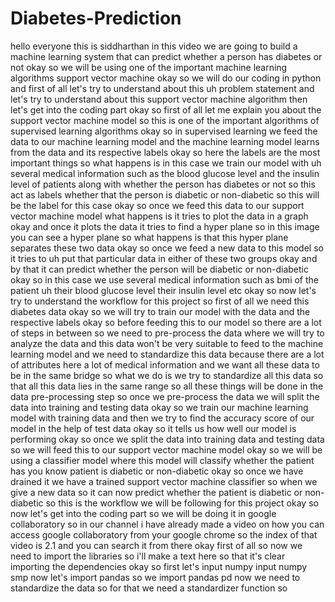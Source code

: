# Diabetes-Prediction
hello everyone this is siddharthan in this video we are going to build a machine learning system
that can predict whether a person has diabetes or not okay so we will be using one of the
important machine learning algorithms support vector machine okay so we will do our coding in python
and first of all let's try to understand about this uh problem statement and let's try to understand about this
support vector machine algorithm then let's get into the coding part okay so first of all let me explain you about
the support vector machine model so this is one of the important algorithms of supervised learning
algorithms okay so in supervised learning we feed the data to our machine learning model and
the machine learning model learns from the data and its respective labels okay so here
the labels are the most important things so what happens is in this case we train our model with uh
several medical information such as the blood glucose level and the insulin level of patients along with whether the person
has diabetes or not so this act as labels whether that the person is diabetic or non-diabetic
so this will be the label for this case okay so once we feed this data to our support
vector machine model what happens is it tries to plot the data in a graph okay and once it plots the data it tries
to find a hyper plane so in this image you can see a hyper plane so what happens is that this hyper plane
separates these two data okay so once we feed a new data to this model so it tries to uh put
that particular data in either of these two groups okay and by that it can predict whether the person will be diabetic or
non-diabetic okay so in this case we use several medical information such as bmi
of the patient uh their blood glucose level their insulin level etc okay so now let's try to understand the
workflow for this project so first of all we need this diabetes data okay so
we will try to train our model with the data and the respective labels okay so before
feeding this to our model so there are a lot of steps in between so we need to pre-process the data where
we will try to analyze the data and this data won't be very suitable to feed
to the machine learning model and we need to standardize this data because there are a lot of attributes here a lot
of medical information and we want all these data to be in the same bridge so what we do is we try to standardize
all this data so that all this data lies in the same range so all these things will be done in the data
pre-processing step so once we pre-process the data we will split the data into training and
testing data okay so we train our machine learning model with training data and then we try to find the accuracy
score of our model in the help of test data okay so it tells us how well our model is
performing okay so once we split the data into training data and testing data so we will feed
this to our support vector machine model okay so we will be using a classifier model where this model
will classify whether the patient has you know patient is diabetic or non-diabetic okay
so once we have drained it we have a trained support vector machine classifier so when we give a new data
so it can now predict whether the patient is diabetic or non-diabetic so this is the workflow we will be
following for this project okay so now let's get into the coding part
so we will be doing it in google collaboratory so in our channel i have already made a
video on how you can access google collaboratory from your google chrome so the index of that video is 2.1 and
you can search it from there okay first of all so now we need to
import the libraries so i'll make a text here so that it's clear
importing the dependencies okay so first let's input numpy
input numpy smp now let's import pandas so we import
pandas pd now we need to standardize the data so
for that we need a standardizer function so 
